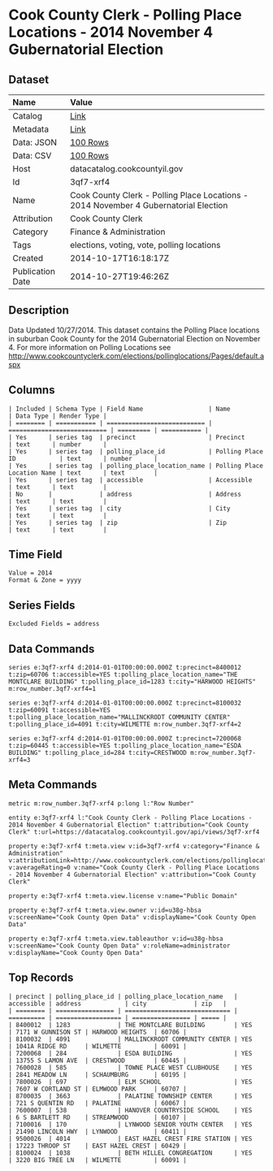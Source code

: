 # Cook County Clerk - Polling Place Locations - 2014 November 4 Gubernatorial Election

## Dataset

| Name | Value |
| :--- | :---- |
| Catalog | [Link](https://catalog.data.gov/dataset/cook-county-clerk-polling-place-locations-2014-november-4-gubernatorial-election-d302d) |
| Metadata | [Link](https://datacatalog.cookcountyil.gov/api/views/3qf7-xrf4) |
| Data: JSON | [100 Rows](https://datacatalog.cookcountyil.gov/api/views/3qf7-xrf4/rows.json?max_rows=100) |
| Data: CSV | [100 Rows](https://datacatalog.cookcountyil.gov/api/views/3qf7-xrf4/rows.csv?max_rows=100) |
| Host | datacatalog.cookcountyil.gov |
| Id | 3qf7-xrf4 |
| Name | Cook County Clerk - Polling Place Locations - 2014 November 4 Gubernatorial Election |
| Attribution | Cook County Clerk |
| Category | Finance & Administration |
| Tags | elections, voting, vote, polling locations |
| Created | 2014-10-17T16:18:17Z |
| Publication Date | 2014-10-27T19:46:26Z |

## Description

Data Updated 10/27/2014. This dataset contains the Polling Place locations in suburban Cook County for the 2014 Gubernatorial Election on November 4. For more information on Polling Locations see http://www.cookcountyclerk.com/elections/pollinglocations/Pages/default.aspx

## Columns

```ls
| Included | Schema Type | Field Name                  | Name                        | Data Type | Render Type |
| ======== | =========== | =========================== | =========================== | ========= | =========== |
| Yes      | series tag  | precinct                    | Precinct                    | text      | number      |
| Yes      | series tag  | polling_place_id            | Polling Place ID            | text      | number      |
| Yes      | series tag  | polling_place_location_name | Polling Place Location Name | text      | text        |
| Yes      | series tag  | accessible                  | Accessible                  | text      | text        |
| No       |             | address                     | Address                     | text      | text        |
| Yes      | series tag  | city                        | City                        | text      | text        |
| Yes      | series tag  | zip                         | Zip                         | text      | text        |
```

## Time Field

```ls
Value = 2014
Format & Zone = yyyy
```

## Series Fields

```ls
Excluded Fields = address
```

## Data Commands

```ls
series e:3qf7-xrf4 d:2014-01-01T00:00:00.000Z t:precinct=8400012 t:zip=60706 t:accessible=YES t:polling_place_location_name="THE MONTCLARE BUILDING" t:polling_place_id=1283 t:city="HARWOOD HEIGHTS" m:row_number.3qf7-xrf4=1

series e:3qf7-xrf4 d:2014-01-01T00:00:00.000Z t:precinct=8100032 t:zip=60091 t:accessible=YES t:polling_place_location_name="MALLINCKRODT COMMUNITY CENTER" t:polling_place_id=4091 t:city=WILMETTE m:row_number.3qf7-xrf4=2

series e:3qf7-xrf4 d:2014-01-01T00:00:00.000Z t:precinct=7200068 t:zip=60445 t:accessible=YES t:polling_place_location_name="ESDA BUILDING" t:polling_place_id=284 t:city=CRESTWOOD m:row_number.3qf7-xrf4=3
```

## Meta Commands

```ls
metric m:row_number.3qf7-xrf4 p:long l:"Row Number"

entity e:3qf7-xrf4 l:"Cook County Clerk - Polling Place Locations - 2014 November 4 Gubernatorial Election" t:attribution="Cook County Clerk" t:url=https://datacatalog.cookcountyil.gov/api/views/3qf7-xrf4

property e:3qf7-xrf4 t:meta.view v:id=3qf7-xrf4 v:category="Finance & Administration" v:attributionLink=http://www.cookcountyclerk.com/elections/pollinglocations/Pages/default.aspx v:averageRating=0 v:name="Cook County Clerk - Polling Place Locations - 2014 November 4 Gubernatorial Election" v:attribution="Cook County Clerk"

property e:3qf7-xrf4 t:meta.view.license v:name="Public Domain"

property e:3qf7-xrf4 t:meta.view.owner v:id=u38g-hbsa v:screenName="Cook County Open Data" v:displayName="Cook County Open Data"

property e:3qf7-xrf4 t:meta.view.tableauthor v:id=u38g-hbsa v:screenName="Cook County Open Data" v:roleName=administrator v:displayName="Cook County Open Data"
```

## Top Records

```ls
| precinct | polling_place_id | polling_place_location_name   | accessible | address            | city             | zip   | 
| ======== | ================ | ============================= | ========== | ================== | ================ | ===== | 
| 8400012  | 1283             | THE MONTCLARE BUILDING        | YES        | 7171 W GUNNISON ST | HARWOOD HEIGHTS  | 60706 | 
| 8100032  | 4091             | MALLINCKRODT COMMUNITY CENTER | YES        | 1041A RIDGE RD     | WILMETTE         | 60091 | 
| 7200068  | 284              | ESDA BUILDING                 | YES        | 13755 S LAMON AVE  | CRESTWOOD        | 60445 | 
| 7600028  | 585              | TOWNE PLACE WEST CLUBHOUSE    | YES        | 2841 MEADOW LN     | SCHAUMBURG       | 60195 | 
| 7800026  | 697              | ELM SCHOOL                    | YES        | 7607 W CORTLAND ST | ELMWOOD PARK     | 60707 | 
| 8700035  | 3663             | PALATINE TOWNSHIP CENTER      | YES        | 721 S QUENTIN RD   | PALATINE         | 60067 | 
| 7600007  | 538              | HANOVER COUNTRYSIDE SCHOOL    | YES        | 6 S BARTLETT RD    | STREAMWOOD       | 60107 | 
| 7100016  | 170              | LYNWOOD SENIOR YOUTH CENTER   | YES        | 21490 LINCOLN HWY  | LYNWOOD          | 60411 | 
| 9500026  | 4014             | EAST HAZEL CREST FIRE STATION | YES        | 17223 THROOP ST    | EAST HAZEL CREST | 60429 | 
| 8100024  | 1038             | BETH HILLEL CONGREGATION      | YES        | 3220 BIG TREE LN   | WILMETTE         | 60091 | 
```
